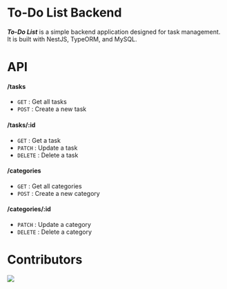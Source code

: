 # To-Do List Backend
***To-Do List*** is a simple backend application designed for task management.  
It is built with NestJS, TypeORM, and MySQL.

# API
#### /tasks
* `GET` : Get all tasks
* `POST` : Create a new task
#### /tasks/:id
* `GET` : Get a task
* `PATCH` : Update a task
* `DELETE` : Delete a task
#### /categories
* `GET` : Get all categories
* `POST` : Create a new category
#### /categories/:id
* `PATCH` : Update a category
* `DELETE` : Delete a category

# Contributors
<a href="https://github.com/panida-pov/to-do-list/graphs/contributors">
  <img src="https://contrib.rocks/image?repo=panida-pov/to-do-list" />
</a>
